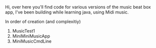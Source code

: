 Hi, over here you'll find code for various versions of the music beat box app, I've been building while learning java,
using Midi music. 

In order of creation (and complexitiy)

1) MusicTest1
2) MiniMiniMusicApp
3) MiniMusicCmdLine
